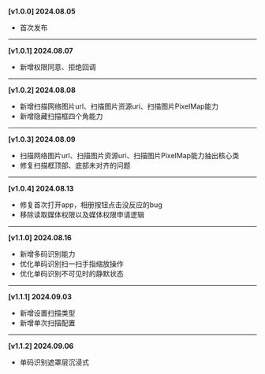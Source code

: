 **[v1.0.0] 2024.08.05**<br>
- 首次发布

***

**[v1.0.1] 2024.08.07**<br>
- 新增权限同意、拒绝回调


***

**[v1.0.2] 2024.08.08**<br>
- 新增扫描网络图片url、扫描图片资源uri、扫描图片PixelMap能力
- 新增隐藏扫描框四个角能力

***

**[v1.0.3] 2024.08.09**<br>
- 扫描网络图片url、扫描图片资源uri、扫描图片PixelMap能力抽出核心类
- 修复扫描框顶部、底部未对齐的问题

***

**[v1.0.4] 2024.08.13**<br>
- 修复首次打开app，相册按钮点击没反应的bug
- 移除读取媒体权限以及媒体权限申请逻辑


***

**[v1.1.0] 2024.08.16**<br>
- 新增多码识别能力
- 优化单码识别扫一扫手指缩放操作
- 优化单码识别不可见时的静默状态


***

**[v1.1.1] 2024.09.03**<br>
- 新增设置扫描类型
- 新增单次扫描配置

***

**[v1.1.2] 2024.09.06**<br>
- 单码识别遮罩层沉浸式